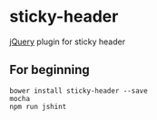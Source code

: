 # sticky-header
[jQuery](https://jquery.com/) plugin for sticky header

## For beginning
```
bower install sticky-header --save
mocha
npm run jshint
```
